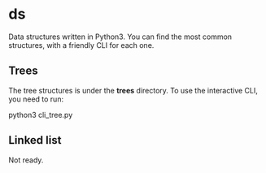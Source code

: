 # ds
Data structures written in Python3. You can find the most common 
structures, with a friendly CLI for each one.

## Trees

The tree structures is under the **trees** directory. To use the interactive
CLI, you need to run:

python3 cli_tree.py

## Linked list

Not ready.

